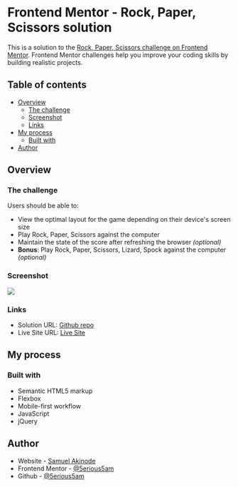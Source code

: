 # Frontend Mentor - Rock, Paper, Scissors solution

This is a solution to the [Rock, Paper, Scissors challenge on Frontend Mentor](https://www.frontendmentor.io/challenges/rock-paper-scissors-game-pTgwgvgH). Frontend Mentor challenges help you improve your coding skills by building realistic projects. 

## Table of contents

- [Overview](#overview)
  - [The challenge](#the-challenge)
  - [Screenshot](#screenshot)
  - [Links](#links)
- [My process](#my-process)
  - [Built with](#built-with)
- [Author](#author)


## Overview

### The challenge

Users should be able to:

- View the optimal layout for the game depending on their device's screen size
- Play Rock, Paper, Scissors against the computer
- Maintain the state of the score after refreshing the browser _(optional)_
- **Bonus**: Play Rock, Paper, Scissors, Lizard, Spock against the computer _(optional)_

### Screenshot

![](/rock-paper-scissors-nearly/design/desktop-preview.jpg)

### Links

- Solution URL: [Github repo](https://github.com/5erious5am/myrock)
- Live Site URL: [Live Site](https://5erious5am.github.io/myrock)

## My process

### Built with

- Semantic HTML5 markup
- Flexbox
- Mobile-first workflow
- JavaScript
- jQuery


## Author

- Website - [Samuel Akinode](https://www.webifywebservices.com)
- Frontend Mentor - [@5erious5am](https://www.frontendmentor.io/profile/5erious5am)
- Github - [@5erious5am](https://www.github.com/5erious5am)


